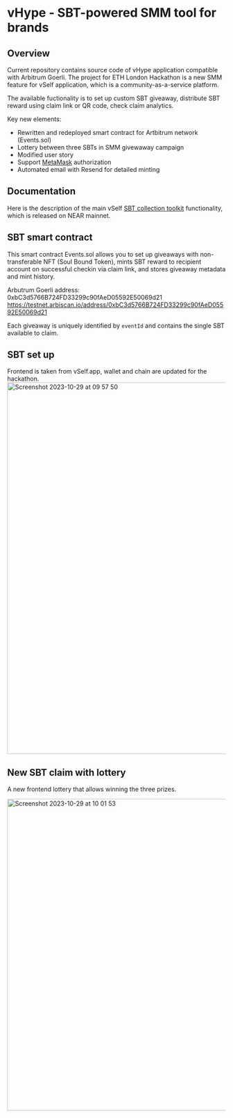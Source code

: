 # vHype - SBT-powered SMM tool for brands

## Overview

Current repository contains source code of vHype application compatible with Arbitrum Goerli. The project for ETH London Hackathon is a new SMM feature for vSelf application, which is a community-as-a-service platform.

The available fuctionality is to set up custom SBT giveaway, distribute SBT reward using claim link or QR code, check claim analytics.

Key new elements:

- Rewritten and redeployed smart contract for Artbitrum network (Events.sol)
- Lottery between three SBTs in SMM givewaway campaign
- Modified user story
- Support [MetaMask](https://metamask.io/) authorization
- Automated email with Resend for detailed minting

## Documentation

Here is the description of the main vSelf [SBT collection toolkit](https://vself-project.gitbook.io/vself-project-documentation/sbt-collection-toolkit) functionality, which is released on NEAR mainnet.

## SBT smart contract

This smart contract Events.sol allows you to set up giveaways with non-transferable NFT (Soul Bound Token), mints SBT reward to recipient account on successful checkin via claim link, and stores giveaway metadata and mint history.

Arbutrum Goerli address: 0xbC3d5766B724FD33299c90fAeD05592E50069d21
https://testnet.arbiscan.io/address/0xbC3d5766B724FD33299c90fAeD05592E50069d21

Each giveaway is uniquely identified by `eventId` and contains the single SBT available to claim.

## SBT set up 
Frontend is taken from vSelf.app, wallet and chain are updated for the hackathon.
<img width="855" alt="Screenshot 2023-10-29 at 09 57 50" src="https://github.com/mrpejker/vhype/assets/8280427/cb30a343-c92e-4383-af14-750598d35e89">



## New SBT claim with lottery
A new frontend lottery that allows winning the three prizes.

<img width="717" alt="Screenshot 2023-10-29 at 10 01 53" src="https://github.com/mrpejker/vhype/assets/8280427/04c4cb23-1ace-4300-8023-b6ace500bcee">
